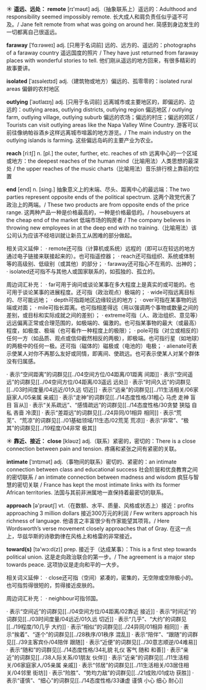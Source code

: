 ☀ <span class="category">**遥远、远处：**</span>
<span class="vocabulary">**remote**</span> [rɪ'məʊt] 
<span class="definition">adj.（抽象联系上）遥远的：</span>Adulthood and responsibility seemed impossibly remote. 长大成人和肩负责任似乎遥不可及。/ Jane felt remote from what was going on around her. 简感到身边发生的一切都离自己很遥远。
           
<span class="vocabulary">**faraway**</span> [ˈfɑ:rəweɪ]
<span class="definition">adj. [只用于名词前] 远的、远方的、遥远的：</span>photographs of a faraway country 遥远国度的照片 / They have just returned from faraway places with wonderful stories to tell. 他们刚从遥远的地方回来，有很多精彩的故事要讲。
           
<span class="vocabulary">**isolated**</span> [ˈaɪsəleɪtɪd]
<span class="definition">adj.（建筑物或地方）偏远的、孤零零的：</span>isolated rural areas 偏僻的农村地区
           
<span class="vocabulary">**outlying**</span> [ˈaʊtlaɪɪŋ]
<span class="definition">adj. [只用于名词前] 远离城市或主要地区的，即偏远的、边远的：</span>outlying areas, outlying districts, outlying region 偏远地区 / outlying farm, outlying village, outlying suburb 偏远的农场；偏远的村庄；偏远的郊区 / Tourists can visit outlying areas like the Napa Valley Wine Country. 游客可以前往像纳帕谷酒乡这样远离城市喧嚣的地方游览。/ The main industry on the outlying islands is farming. 这些偏远岛屿的主要产业为农业。

<span class="vocabulary">**reach**</span> [ri:tʃ] 
<span class="definition">n. [pl.] the outer, further, etc. reaches of sth 远离中心的一个区域或地方：</span>the deepest reaches of the human mind（比喻用法）人类思想的最深处 / the upper reaches of the music charts（比喻用法）音乐排行榜上靠前的位置

<span class="vocabulary">**end**</span> [end] 
<span class="definition">n. [sing.] 抽象意义上的末端、尽头、距离中心的最远端：</span>The two parties represent opposite ends of the political spectrum. 这两个政党代表了政治上的两端。/ These two products are from opposite ends of the price range. 这两种产品一种是价格最高的，一种是价格最低的。/ housebuyers at the cheap end of the market 低端市场的购房者 / The company believes in throwing new employees in at the deep end with no training.（比喻用法）该公司认为应该不经培训就让新员工从困难的部分做起。

相关词义延伸：
· remote还可指（计算机或系统）远程的（即可以在较远的地方通过电子链接来联接起来的）。也可指遥控器；
· reach还可指组织、系统或体制等的高级别、低级别（或其他）的部分；
· faraway还可指心不在焉的、出神的；
· isolated还可指不与其他人或国家联系的，如孤独的、孤立的。

周边词汇补充：
· far可用于询问或谈论某事在多大程度上是真实的或可能的。也可用于谈论某事的进展程度。还可指（政治观点）极端的；
· wide可指远离目标的、尽可能远地；
· depth可指距地区边缘较远的地方；
· over可指在某事物的远端或对面；
· mile可指长距离。也可指相差得远（用以强调两个事物或数量之间的差别，或目标和实际成就之间的差别）；
· extreme可指（人、政治组织、意见等）远远偏离正常或合理范围的，如极端的、偏激的。也可指某事物的最大（或最高）程度，如极度、极端（也可看作一种程度上的极限）；
· pole可指（对立或相反的）任何一方（如品质、观点或信仰截然相反的两极），即极端。也可指行星（如地球）的两极中的任何一极。还可指（磁体的）磁极或（电池的）电极；
· alienate可表示使某人对你不再那么友好或同情，即离间、使疏远。也可表示使某人对某个群体没有归属感。

· 表示“空间距离”的词群见[[../04空间方位/04距离/01距离 间距]]
· 表示“空间遥远”的词群见[[../04空间方位/04距离/03遥远 远处]]
· 表示“时间久远”的词群见[[../03时间度量/04远近/01久远 切近]]
· 表示“远亲”的词群见[[../11生活相关/06家庭家人/05亲属 亲戚]]
· 表示“走神”的词群见[[../14态度性格/31粗心 马虎 走神 盲目 盲从]]
· 表示“关系疏远”、“感情疏远”的词群见[[../14态度性格/30贪婪 狭隘 自私 吝啬 冷漠]]
· 表示“差距远”的词群见[[../24异同/01相异 相同]]
· 表示“荒芜”、“荒凉”的词群见[[../01基础领域/11生态/02荒芜 荒凉]]
· 表示“非常”、“极其”的词群见[[../19程度/04非常 极其]]

☀ <span class="category">**靠近、接近：**</span>
<span class="vocabulary">**close**</span> [kləʊz] 
<span class="definition">adj.（联系）紧密的，密切的：</span>There is a close connection between pain and tension. 疼痛和紧张之间有紧密的关联。 
           
<span class="vocabulary">**intimate**</span> [ˈɪntɪmət]
<span class="definition">adj.（事物间的联系）密切的、紧密的：</span>an intimate connection between class and educational success 社会阶层和优良教育之间的密切联系 / an intimate connection between madness and wisdom 疯狂与智慧的密切关联 / France has kept the most intimate links with its former African territories. 法国与其前非洲属地一直保持着最密切的联系。

<span class="vocabulary">**approach**</span> [ə'prəʊtʃ] 
<span class="definition">vt.（在数额、水平、质量、风格或状态上）接近：</span>profits approaching 3 million dollars 接近300万元的利润 / Few writers approach his richness of language. 他语言之丰富很少有作家能望其项背。/ Here Wordsworth’s verse movement closely approaches that of Gray. 在这一点上，华兹华斯的诗歌韵律在风格上和格雷的非常接近。

<span class="vocabulary">**toward(s)**</span> [tə'wɔ:d(z)] 
<span class="definition">prep. 接近于（达成某事）：</span>This is a first step towards political union. 这是走向政治联合的第一步。/ The agreement is a major step towards peace. 这项协议是走向和平的一大步。

相关词义延伸：
· close还可指（空间）紧凑的，密集的，无空隙或空隙极小的。也可指剪得很短的，剪得接近皮肤的。

周边词汇补充：
· neighbour可指邻国。

· 表示“空间近”的词群见[[../04空间方位/04距离/02靠近 接近]]
· 表示“时间近”的词群见[[../03时间度量/04远近/01久远 切近]]
· 表示“几乎”、“大约”的词群见[[../19程度/10几乎 大约]]
· 表示“相似”的词群见[[../24异同/01相异 相同]]
· 表示“挨着”、“逐个”的词群见[[../28秩序/01秩序 混乱]]
· 表示“陪伴”、“跟随”的词群见[[../39主客宾仆/04陪伴 跟随]]
· 表示“近便”的词群见[[../30意志顺逆/04难易]]
· 表示“随和”的词群见[[../14态度性格/34礼貌 礼仪 客气 随和 和善]]
· 表示“亲近”的词群见[[../38人际关系/01朋友 伙伴]]
· 表示“近亲”的词群见[[../11生活相关/06家庭家人/05亲属 亲戚]]
· 表示“邻居”的词群见[[../11生活相关/03居住相关/04邻里 街坊]]
· 表示“险胜”、“势均力敌”的词群见[[../21成败/01成功 获胜]]
· 表示“谨慎”、“细心”的词群见[[../14态度性格/33谦虚 谨慎 小心 细心 耐心]]
